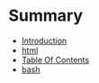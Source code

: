 # Summary

* [Introduction](README.md)
* [html](html)
* [Table Of Contents](table_of_contents.md)
* [bash](bash)

